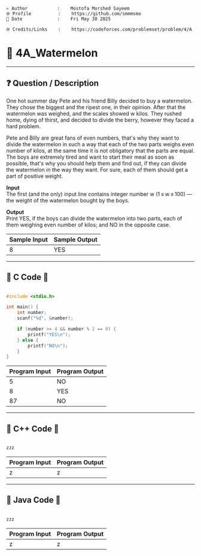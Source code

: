 ```

✍️ Author           :    Mostofa Morshed Sayeem
🌐 Profile          :    https://github.com/smmmsmo
📅 Date             :    Fri May 30 2025

🌐 Credits/Links    :    https://codeforces.com/problemset/problem/4/A

```

# 📃 4A_Watermelon
---
## ❓ Question / Description

One hot summer day Pete and his friend Billy decided to buy a watermelon. They chose the biggest and the ripest one,
in their opinion. After that the watermelon was weighed, and the scales showed w kilos. They rushed home, dying of
thirst, and decided to divide the berry, however they faced a hard problem.

Pete and Billy are great fans of even numbers, that's why they want to divide the watermelon in such a way that each
of the two parts weighs even number of kilos, at the same time it is not obligatory that the parts are equal. The boys
are extremely tired and want to start their meal as soon as possible, that's why you should help them and find out, if
they can divide the watermelon in the way they want. For sure, each of them should get a part of positive weight.


**Input**  
The first (and the only) input line contains integer number w (1 ≤ w ≤ 100) — the weight of the watermelon bought by the
boys.

**Output**  
Print YES, if the boys can divide the watermelon into two parts, each of them weighing even number of kilos; and NO in
the opposite case.


| Sample Input | Sample Output |
|:-------------|:--------------|
|   8          |    YES        |

---

## 🎀 C Code 🎀


```c

#include <stdio.h>

int main() {
    int number;
    scanf("%d", &number);

    if (number >= 4 && number % 2 == 0) {
        printf("YES\n");
    } else {
        printf("NO\n");
    }
}

```


| Program Input | Program Output |
|:--------------|:---------------|
|   5           |   NO           |
|   8           |   YES          |
|   87          |   NO           |

---

## 🎀 C++ Code 🎀



```C++

zzz

```


| Program Input | Program Output |
|:--------------|:---------------|
|   z           |   z            |

---

## 🎀 Java Code 🎀



```java

zzz

```


| Program Input | Program Output |
|:--------------|:---------------|
|   z           |   z            |